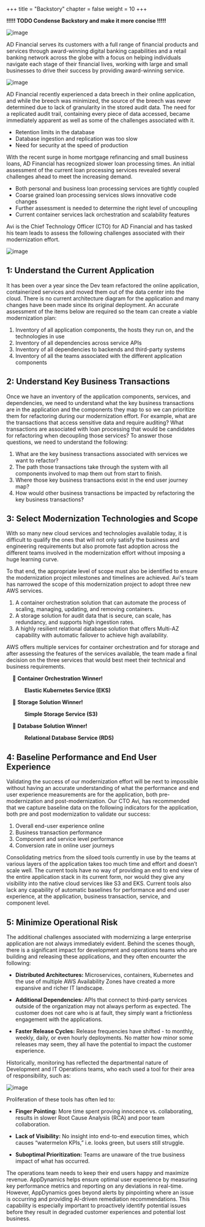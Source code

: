+++
title = "Backstory"
chapter = false
weight = 10
+++

**!!!!! TODO Condense Backstory and make it more concise !!!!!**

![image](/images/the_backstory/ad_financial_logo_lrg.png)

AD Financial serves its customers with a full range of financial products and services through award-winning digital banking capabilities and a retail banking network across the globe with a focus on helping individuals navigate each stage of their financial lives, working with  large and small businesses to drive their success by providing award-winning service.

![image](/images/the_backstory/ad_financial_web.png)

AD Financial recently experienced a data breech in their online application, and while the breech was minimized, the source of the breech was never determined due to lack of granularity in the stored audit data.  The need for a replicated audit trail, containing every piece of data accessed, became immediately apparent as well as some of the challenges associated with it.

* Retention limits in the database
* Database ingestion and replication was too slow
* Need for security at the speed of production

With the recent surge in home mortgage refinancing and small business loans, AD Financial has recognized slower loan processing times.  An initial assessment of the current loan processing services revealed several challenges ahead to meet the increasing demand.

* Both personal and business loan processing services are tightly coupled
* Coarse grained loan processing services slows innovative code changes
* Further assessment is needed to determine the right level of uncoupling
* Current container services lack orchestration and scalability features

Avi is the Chief Technology Officer (CTO) for AD Financial and has tasked his team leads to assess the following challenges associated with their modernization effort.

![image](/images/the_backstory/ad_team_cto.png)



## 1: Understand the Current Application

It has been over a year since the Dev team refactored the online application, containerized services and moved them out of the data center into the cloud.  There is no current architecture diagram for the application and many changes have been made since its original deployment. An accurate assessment of the items below are required so the team can create a viable modernization plan:

1.	Inventory of all application components, the hosts they run on, and the technologies in use
2.	Inventory of all dependencies across service APIs
3.	Inventory of all dependencies to backends and third-party systems
4.	Inventory of all the teams associated with the different application components 

## 2: Understand Key Business Transactions

Once we have an inventory of the application components, services, and dependencies, we need to understand what the key business transactions are in the application and the components they map to so we can prioritize them for refactoring during our modernization effort.  For example, what are the transactions that access sensitive data and require auditing?  What transactions are associated with loan processing that would be candidates for refactoring when decoupling those services? To answer those questions, we need to understand the following:

1.	What are the key business transactions associated with services we want to refactor?
2.	The path those transactions take through the system with all components involved to map them out from start to finish.
3.	Where those key business transactions exist in the end user journey map?
4.	How would other business transactions be impacted by refactoring the key business transactions?


## 3: Select Modernization Technologies and Scope

With so many new cloud services and technologies available today, it is difficult to qualify the ones that will not only satisfy the business and engineering requirements but also promote fast adoption across the different teams involved in the modernization effort without imposing a huge learning curve.

To that end, the appropriate level of scope must also be identified to ensure the modernization project milestones and timelines are achieved.  Avi's team has narrowed the scope of this modernization project to adopt three new AWS services.

1.	A container orchestration solution that can automate the process of scaling, managing, updating, and removing containers.
2.	A storage solution for audit data that is secure, can scale, has redundancy, and supports high ingestion rates.
3.  A highly resilient relational database solution that offers Multi-AZ capability with automatic failover to achieve high availability.

AWS offers multiple services for container orchestration and for storage and after assessing the features of the services available, the team made a final decision on the three services that would best meet their technical and business requirements.  

&nbsp;&nbsp;&nbsp;&nbsp;:small_blue_diamond: **Container Orchestration Winner!**

&nbsp;&nbsp;&nbsp;&nbsp;&nbsp;&nbsp;&nbsp;&nbsp;&nbsp;&nbsp;&nbsp;<i class='fa fa-check-square'></i> **Elastic Kubernetes Service (EKS)**

&nbsp;&nbsp;&nbsp;&nbsp;:small_blue_diamond: **Storage Solution Winner!**

&nbsp;&nbsp;&nbsp;&nbsp;&nbsp;&nbsp;&nbsp;&nbsp;&nbsp;&nbsp;&nbsp;<i class='fa fa-check-square'></i> **Simple Storage Service (S3)**

&nbsp;&nbsp;&nbsp;&nbsp;:small_blue_diamond: **Database Solution Winner!**

&nbsp;&nbsp;&nbsp;&nbsp;&nbsp;&nbsp;&nbsp;&nbsp;&nbsp;&nbsp;&nbsp;<i class='fa fa-check-square'></i> **Relational Database Service (RDS)**


## 4: Baseline Performance and End User Experience

Validating the success of our modernization effort will be next to impossible without having an accurate understanding of what the performance and end user experience measurements are for the application, both pre-modernization and post-modernization.  Our CTO Avi, has recommended that we capture baseline data on the following indicators for the application, both pre and post modernization to validate our success:

1.	Overall end-user experience online
2.	Business transaction performance
3.	Component and service level performance
4.	Conversion rate in online user journeys

Consolidating metrics from the siloed tools currently in use by the teams at various layers of the application takes too much time and effort and doesn’t scale well.  The current tools have no way of providing an end to end view of the entire application stack in its current form, nor would they give any visibility into the native cloud services like S3 and EKS.  Current tools also lack any capability of automatic baselines for performance and end user experience, at the application, business transaction, service, and component level.

## 5: Minimize Operational Risk

The additional challenges associated with modernizing a large enterprise application are not always immediately evident. Behind the scenes though, there is a significant impact for development and operations teams who are building and releasing these applications, and they often encounter the following:

- **Distributed Architectures:** Microservices, containers, Kubernetes and the use of multiple AWS Availability Zones have created a more expansive and richer IT landscape.

- **Additional Dependencies:** APIs that connect to third-party services outside of the organization may not always perform as expected. The customer does not care who is at fault, they simply want a frictionless engagement with the applications.

- **Faster Release Cycles:** Release frequencies have shifted - to monthly, weekly, daily, or even hourly deployments. No matter how minor some releases may seem, they all have the potential to impact the customer experience.


Historically, monitoring has reflected the departmental nature of Development and IT Operations teams, who each used a tool for their area of responsibility, such as:

![image](/images/the_backstory/siloed_tools.png)

Proliferation of these tools has often led to:

- **Finger Pointing:** More time spent proving innocence vs. collaborating, results in slower Root Cause Analysis (RCA) and poor team collaboration.

- **Lack of Visibility:** No insight into end-to-end execution times, which causes “watermelon KPIs,” i.e. looks green, but users still struggle.

- **Suboptimal Prioritization:** Teams are unaware of the true business impact of what has occurred.


The operations team needs to keep their end users happy and maximize revenue. AppDynamics helps ensure optimal user experience by measuring key performance metrics and reporting on any deviations in real-time. However, AppDynamics goes beyond alerts by pinpointing where an issue is occurring and providing AI-driven remediation recommendations. This capability is especially important to proactively identify potential issues before they result in degraded customer experiences and potential lost business.